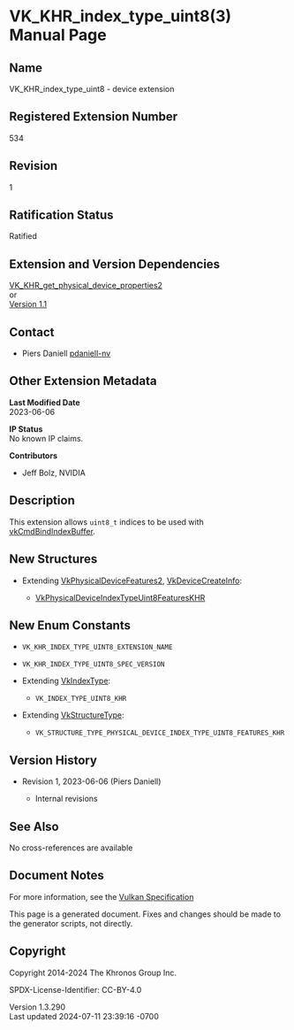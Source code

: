 # VK_KHR_index_type_uint8(3) Manual Page

## Name

VK_KHR_index_type_uint8 - device extension



## <a href="#_registered_extension_number" class="anchor"></a>Registered Extension Number

534

## <a href="#_revision" class="anchor"></a>Revision

1

## <a href="#_ratification_status" class="anchor"></a>Ratification Status

Ratified

## <a href="#_extension_and_version_dependencies" class="anchor"></a>Extension and Version Dependencies

[VK_KHR_get_physical_device_properties2](https://registry.khronos.org/vulkan/specs/1.3-extensions/man/html/VK_KHR_get_physical_device_properties2.html)  
or  
[Version 1.1](#versions-1.1)  

## <a href="#_contact" class="anchor"></a>Contact

- Piers Daniell <a
  href="https://github.com/KhronosGroup/Vulkan-Docs/issues/new?body=%5BVK_KHR_index_type_uint8%5D%20@pdaniell-nv%0A*Here%20describe%20the%20issue%20or%20question%20you%20have%20about%20the%20VK_KHR_index_type_uint8%20extension*"
  target="_blank" rel="nofollow noopener"><em></em>pdaniell-nv</a>

## <a href="#_other_extension_metadata" class="anchor"></a>Other Extension Metadata

**Last Modified Date**  
2023-06-06

**IP Status**  
No known IP claims.

**Contributors**  
- Jeff Bolz, NVIDIA

## <a href="#_description" class="anchor"></a>Description

This extension allows `uint8_t` indices to be used with
[vkCmdBindIndexBuffer](https://registry.khronos.org/vulkan/specs/1.3-extensions/man/html/vkCmdBindIndexBuffer.html).

## <a href="#_new_structures" class="anchor"></a>New Structures

- Extending [VkPhysicalDeviceFeatures2](https://registry.khronos.org/vulkan/specs/1.3-extensions/man/html/VkPhysicalDeviceFeatures2.html),
  [VkDeviceCreateInfo](https://registry.khronos.org/vulkan/specs/1.3-extensions/man/html/VkDeviceCreateInfo.html):

  - [VkPhysicalDeviceIndexTypeUint8FeaturesKHR](https://registry.khronos.org/vulkan/specs/1.3-extensions/man/html/VkPhysicalDeviceIndexTypeUint8FeaturesKHR.html)

## <a href="#_new_enum_constants" class="anchor"></a>New Enum Constants

- `VK_KHR_INDEX_TYPE_UINT8_EXTENSION_NAME`

- `VK_KHR_INDEX_TYPE_UINT8_SPEC_VERSION`

- Extending [VkIndexType](https://registry.khronos.org/vulkan/specs/1.3-extensions/man/html/VkIndexType.html):

  - `VK_INDEX_TYPE_UINT8_KHR`

- Extending [VkStructureType](https://registry.khronos.org/vulkan/specs/1.3-extensions/man/html/VkStructureType.html):

  - `VK_STRUCTURE_TYPE_PHYSICAL_DEVICE_INDEX_TYPE_UINT8_FEATURES_KHR`

## <a href="#_version_history" class="anchor"></a>Version History

- Revision 1, 2023-06-06 (Piers Daniell)

  - Internal revisions

## <a href="#_see_also" class="anchor"></a>See Also

No cross-references are available

## <a href="#_document_notes" class="anchor"></a>Document Notes

For more information, see the <a
href="https://registry.khronos.org/vulkan/specs/1.3-extensions/html/vkspec.html#VK_KHR_index_type_uint8"
target="_blank" rel="noopener">Vulkan Specification</a>

This page is a generated document. Fixes and changes should be made to
the generator scripts, not directly.

## <a href="#_copyright" class="anchor"></a>Copyright

Copyright 2014-2024 The Khronos Group Inc.

SPDX-License-Identifier: CC-BY-4.0

Version 1.3.290  
Last updated 2024-07-11 23:39:16 -0700
